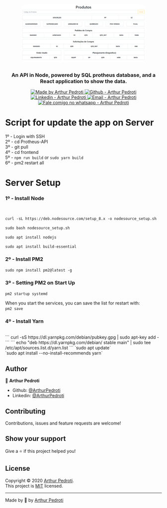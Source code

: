 <h1 align="center">
  <img alt="Protheus-API" src="protheus-api.PNG" width="400px" style="border-radius:16px;"/>
</h1>

<h3 align="center" >
  An API in Node, powered by SQL protheus database, and a React application to show the data.
</h3>

<p align="center">

  <a href="https://github.com/ArthurPedroti" target="_blank">
    <img alt="Made by Arthur Pedroti" src="https://img.shields.io/badge/made%20by-Arthur_Pedroti-informational">
  </a>
  <a href="https://github.com/ArthurPedroti" target="_blank" >
    <img alt="Github - Arthur Pedroti" src="https://img.shields.io/badge/Github--%23F8952D?style=social&logo=github">
  </a>
  <a href="https://www.linkedin.com/in/arthurpedroti/" target="_blank" >
    <img alt="Linkedin - Arthur Pedroti" src="https://img.shields.io/badge/Linkedin--%23F8952D?style=social&logo=linkedin">
  </a>
  <a href="mailto:arthurpedroti@gmail.com" target="_blank" >
    <img alt="Email - Arthur Pedroti" src="https://img.shields.io/badge/Email--%23F8952D?style=social&logo=gmail">
  </a>
  <a href="https://api.whatsapp.com/send?phone=5519991830454"
        target="_blank" >
    <img alt="Fale comigo no whatsapp - Arthur Pedroti" src="https://img.shields.io/badge/Whatsapp--%23F8952D?style=social&logo=whatsapp">
  </a>

</p>

# Script for update the app on Server

1º - Login with SSH<br/>
2º - cd Protheus-API<br/>
3º - git pull<br/>
4º - cd frontend<br/>
5º - `npm run build` or `sudo yarn build`<br/>
6º - pm2 restart all<br/>

# Server Setup

<h3>1º - Install Node</h3></br>

```
curl -sL https://deb.nodesource.com/setup_8.x -o nodesource_setup.sh
```
```
sudo bash nodesource_setup.sh
```
```
sudo apt install nodejs
```
```
sudo apt install build-essential
```

<h3>2º - Install PM2</h3>

```
sudo npm install pm2@latest -g
```

<h3>3º - Setting PM2 on Start Up</h3>

``
pm2 startup systemd
``

When you start the services, you can save the list for restart with:</br>
`
pm2 save
`
</br>

<h3>4º - Install Yarn</h3></br>
```
curl -sS https://dl.yarnpkg.com/debian/pubkey.gpg | sudo apt-key add -
```
```
echo "deb https://dl.yarnpkg.com/debian/ stable main" | sudo tee /etc/apt/sources.list.d/yarn.list
```
`sudo apt update`<br>
`sudo apt install --no-install-recommends yarn`<br>

## Author

👤 **Arthur Pedroti**

* Github: [@ArthurPedroti](https://github.com/ArthurPedroti)
* Linkedin: [@ArthurPedroti](https://www.linkedin.com/in/arthurpedroti)

## Contributing

Contributions, issues and feature requests are welcome!

## Show your support

Give a ⭐️ if this project helped you!

## License

Copyright © 2020 [Arthur Pedroti](https://github.com/ArthurPedroti).<br />
This project is [MIT](https://github.com/ArthurPedroit/pv-agf-frontend/blob/master/LICENSE) licensed.

---

Made by :blue_heart: by [Arthur Pedroti](https://github.com/ArthurPedroti)
